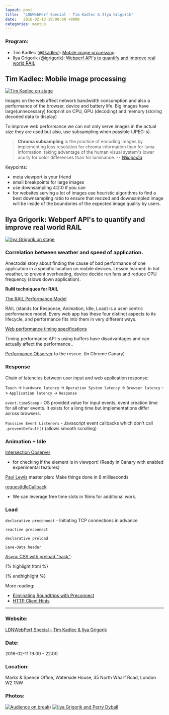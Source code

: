 ```yaml
---
layout: post
title:  "LDNWebPerf Special - Tim Kadlec & Ilya Grigorik"
date:   2016-02-13 19:00:00 +0000
categories: meetup
---
```


### Program:

 - Tim Kadlec ([@tkadlec](https://twitter.com/tkadlec)):
    [Mobile image processing](#tim-kadlec-mobile-image-processing)
 - Ilya Grigorik ([@igrigorik](https://twitter.com/igrigorik)):
    [Webperf API's to quantify and improve real world RAIL](#ilya-grigorik-webperf-apis-to-quantify-and-improve-real-world-rail)


## Tim Kadlec: Mobile image processing

[![Tim Kadlec on stage](/notes/images/2016-02-11-web-perf-meetup/preview/DSCF4092.JPG)](/notes/images/2016-02-11-web-perf-meetup/DSCF4092.JPG)

Images on the web affect network bandwidth consumption and
also a performance of the browser, device and battery life.
Big images have large(unnecessary) footprint on CPU, GPU (decoding) and memory (storing decoded data to display)

To improve web performance we can not only serve images in the actual size they are used
but also, use subsampling when possible (JPEG-s).

> **Chroma subsampling** is the practice of encoding images by implementing less resolution for chroma information than for luma information, taking advantage of the human visual system's lower acuity for color differences than for luminance.
> -- <cite>[Wikipedia](https://en.wikipedia.org/wiki/Chroma_subsampling)</cite>

Keypoints:

 - meta viewport is your friend
 - small breakpoints for large images
 - use downsampling 4:2:0 if you can
 - for websites serving a lot of images use heuristic algorithms to find a best downsampling ratio
  to ensure that resized and downsampled image will be inside of the boundaries of the expected image quality by users.


## Ilya Grigorik: Webperf API's to quantify and improve real world RAIL

[![Ilya Grigorik on stage](/notes/images/2016-02-11-web-perf-meetup/preview/DSCF4098.JPG)](/notes/images/2016-02-11-web-perf-meetup/DSCF4098.JPG)

### Correlation between weather and speed of application.

Anectodal story about finding the cause of bad performance
 of one application in a specific location on mobile devices.
Lesson learned: In hot weather, to prevent overheating, device decide run fans and reduce CPU frequency (slows down application).

**RuM techniques for RAIL**

[The RAIL Performance Model](https://developers.google.com/web/tools/chrome-devtools/profile/evaluate-performance/rail?hl=en)

RAIL (stands for Response, Animation, Idle, Load) is a user-centric performance model. Every web app has these four distinct aspects to its lifecycle, and performance fits into them in very different ways.

[Web performance timing specifications](https://siusin.github.io/perf-timing-primer/)

Timing performance API-s using buffers have disadvantages and can actually affect the performance..

[Performance Observer](https://w3c.github.io/performance-timeline/#the-performance-observer-interface)
to the rescue. (In Chrome Canary)

### Response

Chain of latencies between user input and web application response:

``Touch`` ->
``hardware latency`` ->
``Operation System latency`` ->
``Browser latency`` ->
``Application latency`` -> ``Response``

``event.timeStamp`` -
 OS provided value for input events, event creation time for all other events.
It exists for a long time but implementations differ across browsers.

``Passsive Event Listeners`` -
Javascript event callbacks which don't call ``.preventDefault()`` (allows smooth scrolling)

### Animation + Idle

[Intersection Observer](https://github.com/WICG/IntersectionObserver/blob/master/explainer.md)
- for checking if the element is in viewport!
  (Ready in Canary with enabled experimental features)

[Paul Lewis](https://twitter.com/aerotwist) master plan: Make things done in 8 milliseconds

[requestIdleCallback](https://developers.google.com/web/updates/2015/08/using-requestidlecallback?hl=en)
- We can leverage free time slots in 16ms for additional work.

### Load

``declarative preconnect`` - Initiating TCP connections in advance

``reactive preconnect``

``declarative preload``

``Save-Data header``

[Async CSS with preload "hack"](https://filamentgroup.github.io/loadCSS/test/preload.html):

{% highlight html %}
<link rel="preload" href="style.css" as="style" onload="this.rel='stylesheet'">
{% endhighlight %}

More reading:

- [Eliminating Roundtrips with Preconnect](https://www.igvita.com/2015/08/17/eliminating-roundtrips-with-preconnect/)
- [HTTP Client Hints](httpwg.org/http-extensions/client-hints.html)

---

### Website:

[LDNWebPerf Special - Tim Kadlec & Ilya Grigorik](http://www.meetup.com/London-Web-Performance-Group/events/228452974/)

### Date:

2016-02-11 19:00 - 22:00

### Location:

Marks &amp; Spence Office, Waterside House, 35 North Wharf Road, London W2 1NW

### Photos:

[![Audience on break](/notes/images/2016-02-11-web-perf-meetup/preview/DSCF4094.JPG)](/notes/images/2016-02-11-web-perf-meetup/DSCF4094.JPG))
[![Ilya Grigorik and Perry Dyball](/notes/images/2016-02-11-web-perf-meetup/preview/DSCF4096.JPG)](/notes/images/2016-02-11-web-perf-meetup/DSCF4096.JPG)

